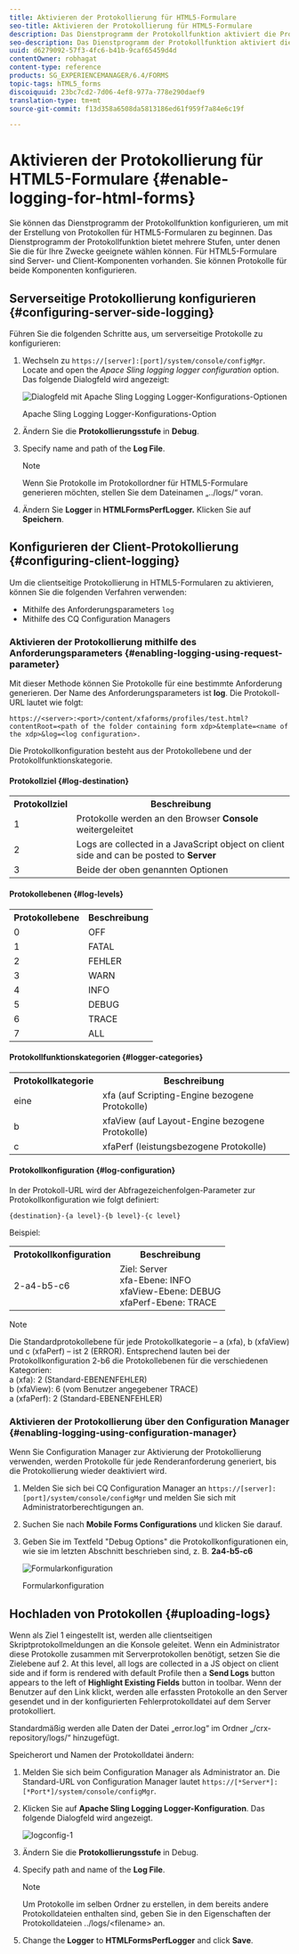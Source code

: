 ```yaml
---
title: Aktivieren der Protokollierung für HTML5-Formulare
seo-title: Aktivieren der Protokollierung für HTML5-Formulare
description: Das Dienstprogramm der Protokollfunktion aktiviert die Protokollierung von Formularen und hilft beim Debugging von Problemen mit Formularen.
seo-description: Das Dienstprogramm der Protokollfunktion aktiviert die Protokollierung von Formularen und hilft beim Debugging von Problemen mit Formularen.
uuid: d6279092-57f3-4fc6-b41b-9caf65459d4d
contentOwner: robhagat
content-type: reference
products: SG_EXPERIENCEMANAGER/6.4/FORMS
topic-tags: hTML5_forms
discoiquuid: 23bc7cd2-7d06-4ef8-977a-778e290daef9
translation-type: tm+mt
source-git-commit: f13d358a6508da5813186ed61f959f7a84e6c19f

---
```



# Aktivieren der Protokollierung für HTML5-Formulare {#enable-logging-for-html-forms}

Sie können das Dienstprogramm der Protokollfunktion konfigurieren, um mit der Erstellung von Protokollen für HTML5-Formularen zu beginnen. Das Dienstprogramm der Protokollfunktion bietet mehrere Stufen, unter denen Sie die für Ihre Zwecke geeignete wählen können. Für HTML5-Formulare sind Server- und Client-Komponenten vorhanden. Sie können Protokolle für beide Komponenten konfigurieren.

## Serverseitige Protokollierung konfigurieren {#configuring-server-side-logging}

Führen Sie die folgenden Schritte aus, um serverseitige Protokolle zu konfigurieren:

1. Wechseln zu `https://[server]:[port]/system/console/configMgr`. Locate and open the *Apace Sling logging logger configuration* option. Das folgende Dialogfeld wird angezeigt:

   ![ Dialogfeld mit Apache Sling Logging Logger-Konfigurations-Optionen](assets/logconfig.png)

   Apache Sling Logging Logger-Konfigurations-Option

1. Ändern Sie die **Protokollierungsstufe** in **Debug**.

1. Specify name and path of the **Log File**.

   >[!NOTE]
   >
   >Wenn Sie Protokolle im Protokollordner für HTML5-Formulare generieren möchten, stellen Sie dem Dateinamen „../logs/“ voran.

1. Ändern Sie **Logger** in **HTMLFormsPerfLogger.** Klicken Sie auf **Speichern**.

## Konfigurieren der Client-Protokollierung {#configuring-client-logging}

Um die clientseitige Protokollierung in HTML5-Formularen zu aktivieren, können Sie die folgenden Verfahren verwenden:

* Mithilfe des Anforderungsparameters `log`
* Mithilfe des CQ Configuration Managers

### Aktivieren der Protokollierung mithilfe des Anforderungsparameters {#enabling-logging-using-request-parameter}

Mit dieser Methode können Sie Protokolle für eine bestimmte Anforderung generieren. Der Name des Anforderungsparameters ist **log**. Die Protokoll-URL lautet wie folgt:

`https://<server>:<port>/content/xfaforms/profiles/test.html?contentRoot=<path of the folder containing form xdp>&template=<name of the xdp>&log=<log configuration>.`

Die Protokollkonfiguration besteht aus der Protokollebene und der Protokollfunktionskategorie.

#### Protokollziel {#log-destination}

<table> 
 <tbody> 
  <tr> 
   <th><strong>Protokollziel</strong></th> 
   <th><strong>Beschreibung</strong></th> 
  </tr> 
  <tr> 
   <td>1</td> 
   <td>Protokolle werden an den Browser <strong>Console</strong> weitergeleitet</td> 
  </tr> 
  <tr> 
   <td>2</td> 
   <td>Logs are collected in a JavaScript object on client side and can be posted to <strong>Server</strong> </td> 
  </tr> 
  <tr> 
   <td>3</td> 
   <td>Beide der oben genannten Optionen<br /> </td> 
  </tr> 
 </tbody> 
</table>

#### Protokollebenen {#log-levels}

<table> 
 <tbody> 
  <tr> 
   <th>Protokollebene</th> 
   <th>Beschreibung</th> 
  </tr> 
  <tr> 
   <td>0</td> 
   <td>OFF<br type="_moz" /> </td> 
  </tr> 
  <tr> 
   <td>1</td> 
   <td>FATAL<br type="_moz" /> </td> 
  </tr> 
  <tr> 
   <td>2</td> 
   <td>FEHLER<br type="_moz" /> </td> 
  </tr> 
  <tr> 
   <td>3</td> 
   <td>WARN<br type="_moz" /> </td> 
  </tr> 
  <tr> 
   <td>4</td> 
   <td>INFO<br type="_moz" /> </td> 
  </tr> 
  <tr> 
   <td>5</td> 
   <td>DEBUG<br type="_moz" /> </td> 
  </tr> 
  <tr> 
   <td>6</td> 
   <td>TRACE<br type="_moz" /> </td> 
  </tr> 
  <tr> 
   <td>7</td> 
   <td>ALL<br type="_moz" /> </td> 
  </tr> 
 </tbody> 
</table>

#### Protokollfunktionskategorien {#logger-categories}

<table> 
 <tbody> 
  <tr> 
   <th>Protokollkategorie</th> 
   <th>Beschreibung</th> 
  </tr> 
  <tr> 
   <td>eine</td> 
   <td>xfa (auf Scripting-Engine bezogene Protokolle)</td> 
  </tr> 
  <tr> 
   <td>b</td> 
   <td>xfaView (auf Layout-Engine bezogene Protokolle)<br type="_moz" /> </td> 
  </tr> 
  <tr> 
   <td>c</td> 
   <td>xfaPerf (leistungsbezogene Protokolle)<br type="_moz" /> </td> 
  </tr> 
 </tbody> 
</table>

#### Protokollkonfiguration {#log-configuration}

In der Protokoll-URL wird der Abfragezeichenfolgen-Parameter zur Protokollkonfiguration wie folgt definiert:

`{destination}-{a level}-{b level}-{c level}`

Beispiel:

<table> 
 <tbody> 
  <tr> 
   <th>Protokollkonfiguration</th> 
   <th>Beschreibung</th> 
  </tr> 
  <tr> 
   <td>2-a4-b5-c6<br type="_moz" /> </td> 
   <td>Ziel: Server<br /> xfa-Ebene: INFO<br /> xfaView-Ebene: DEBUG<br /> xfaPerf-Ebene: TRACE</td> 
  </tr> 
 </tbody> 
</table>

>[!NOTE]
>
>Die Standardprotokollebene für jede Protokollkategorie – a (xfa), b (xfaView) und c (xfaPerf) – ist 2 (ERROR). Entsprechend lauten bei der Protokollkonfiguration 2-b6 die Protokollebenen für die verschiedenen Kategorien:\
>a (xfa): 2 (Standard-EBENENFEHLER)\
>b (xfaView): 6 (vom Benutzer angegebener TRACE)\
>a (xfaPerf): 2 (Standard-EBENENFEHLER)

### Aktivieren der Protokollierung über den Configuration Manager {#enabling-logging-using-configuration-manager}

Wenn Sie Configuration Manager zur Aktivierung der Protokollierung verwenden, werden Protokolle für jede Renderanforderung generiert, bis die Protokollierung wieder deaktiviert wird.

1. Melden Sie sich bei CQ Configuration Manager an `https://[server]:[port]/system/console/configMgr` und melden Sie sich mit Administratorberechtigungen an.
1. Suchen Sie nach **Mobile Forms Configurations** und klicken Sie darauf.
1. Geben Sie im Textfeld &quot;Debug Options&quot; die Protokollkonfigurationen ein, wie sie im letzten Abschnitt beschrieben sind, z. B. **2a4-b5-c6**

   ![Formularkonfiguration](assets/forms_configuration.png)

   Formularkonfiguration

## Hochladen von Protokollen {#uploading-logs}

Wenn als Ziel 1 eingestellt ist, werden alle clientseitigen Skriptprotokollmeldungen an die Konsole geleitet. Wenn ein Administrator diese Protokolle zusammen mit Serverprotokollen benötigt, setzen Sie die Zielebene auf 2. At this level, all logs are collected in a JS object on client side and if form is rendered with default Profile then a **Send Logs** button appears to the left of **Highlight Existing Fields** button in toolbar. Wenn der Benutzer auf den Link klickt, werden alle erfassten Protokolle an den Server gesendet und in der konfigurierten Fehlerprotokolldatei auf dem Server protokolliert.

Standardmäßig werden alle Daten der Datei „error.log“ im Ordner „/crx-repository/logs/“ hinzugefügt.

Speicherort und Namen der Protokolldatei ändern:

1. Melden Sie sich beim Configuration Manager als Administrator an. Die Standard-URL von Configuration Manager lautet `https://[*Server*]:[*Port*]/system/console/configMgr`.
1. Klicken Sie auf **Apache Sling Logging Logger-Konfiguration**. Das folgende Dialogfeld wird angezeigt.

   ![logconfig-1](assets/logconfig-1.png)

1. Ändern Sie die **Protokollierungsstufe** in Debug.

1. Specify path and name of the **Log File**.

   >[!NOTE]
   >
   >Um Protokolle im selben Ordner zu erstellen, in dem bereits andere Protokolldateien enthalten sind, geben Sie in den Eigenschaften der Protokolldateien ../logs/&lt;filename> an.

1. Change the **Logger** to **HTMLFormsPerfLogger** and click **Save**.

